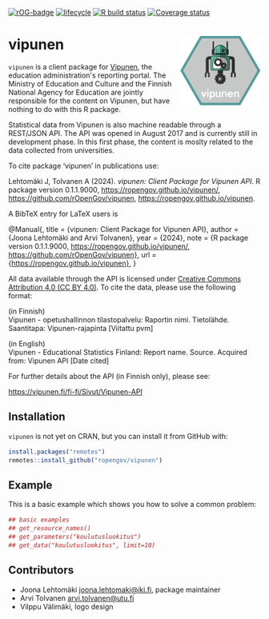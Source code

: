 <!-- badges: start -->

[![rOG-badge](https://ropengov.github.io/rogtemplate/reference/figures/ropengov-badge.svg)](http://ropengov.org/)
[![lifecycle](https://img.shields.io/badge/lifecycle-experimental-orange.svg)](https://www.tidyverse.org/lifecycle/#experimental)
[![R build
status](https://github.com/rOpenGov/vipunen/workflows/R-CMD-check/badge.svg)](https://github.com/rOpenGov/vipunen/actions)
[![Coverage status](https://codecov.io/gh/rOpenGov/vipunen/branch/master/graph/badge.svg)](https://codecov.io/github/rOpenGov/vipunen?branch=master)
<!-- badges: end -->


# vipunen <a href='https://ropengov.github.io/vipunen/'><img src='man/figures/logo.png' align="right" height="139" /></a>

`vipunen` is a client package for [Vipunen](https://vipunen.fi/en-gb/), the 
education administration's reporting portal. The Ministry of Education and 
Culture and the Finnish National Agency for Education are jointly responsible for 
the content on Vipunen, but have nothing to do with this R package.

Statistical data from Vipunen is also machine readable through a REST/JSON API.
The API was opened in August 2017 and is currently still in development phase.
In this first phase, the content is moslty related to the data collected from 
universities.

To cite package ‘vipunen’ in publications use:

  Lehtomäki J, Tolvanen A (2024). _vipunen: Client Package for Vipunen API_. R package version
  0.1.1.9000, https://ropengov.github.io/vipunen/, https://github.com/rOpenGov/vipunen,
  <https://ropengov.github.io/vipunen>.

A BibTeX entry for LaTeX users is

  @Manual{,
    title = {vipunen: Client Package for Vipunen API},
    author = {Joona Lehtomäki and Arvi Tolvanen},
    year = {2024},
    note = {R package version 0.1.1.9000, 
https://ropengov.github.io/vipunen/,
https://github.com/rOpenGov/vipunen},
    url = {https://ropengov.github.io/vipunen},
  }


All data available through the API is licensed under [Creative Commons Attribution 4.0 (CC BY 4.0)](https://creativecommons.org/licenses/by/4.0/). To cite the data, please use the following format:  

(in Finnish)  
Vipunen - opetushallinnon tilastopalvelu: Raportin nimi. Tietolähde. Saantitapa: Vipunen-rajapinta \[Viitattu pvm\]

(in English)  
Vipunen - Educational Statistics Finland: Report name. Source. Acquired from: Vipunen API \[Date cited\]  


For further details about the API (in Finnish only), please see:

https://vipunen.fi/fi-fi/Sivut/Vipunen-API

## Installation

`vipunen` is not yet on CRAN, but you can install it from GitHub with:

``` r
install.packages("remotes")
remotes::install_github("ropengov/vipunen")
```

## Example

This is a basic example which shows you how to solve a common problem:

``` r
## basic examples
## get_resource_names()
## get_parameters("koulutusluokitus")
## get_data("koulutusluokitus", limit=10)

```

## Contributors

+ Joona Lehtomäki <joona.lehtomaki@iki.fi>, package maintainer
+ Arvi Tolvanen <arvi.tolvanen@utu.fi>
+ Vilppu Välimäki, logo design
